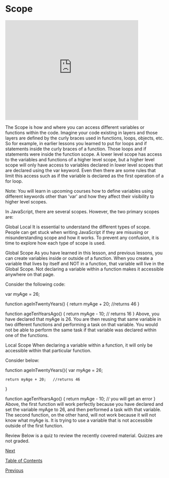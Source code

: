 # Scope

<iframe width="420" height="315" src="https://player.vimeo.com/external/293842265.hd.mp4?s=38477cab6eaabd24d286fe13be2e15876b80d19d&profile_id=175" frameborder="0" allowfullscreen></iframe>

The Scope is how and where you can access different variables or functions within the code. Imagine your code existing in layers and those layers are defined by the curly braces used in functions, loops, objects, etc. So for example, in earlier lessons you learned to put for loops and if statements inside the curly braces of a function. Those loops and if statements were inside the function scope. A lower level scope has access to the variables and functions of a higher level scope, but a higher level scope will only have access to variables declared in lower level scopes that are declared using the var keyword. Even then there are some rules that limit this access such as if the variable is declared as the first operation of a for loop.

Note: You will learn in upcoming courses how to define variables using different keywords other than 'var' and how they affect their visibility to higher level scopes.

In JavaScript, there are several scopes. However, the two primary scopes are:

Global
Local
It is essential to understand the different types of scope. People can get stuck when writing JavaScript if they are misusing or misunderstanding scope and how it works. To prevent any confusion, it is time to explore how each type of scope is used.

Global Scope
As you have learned in this lesson, and previous lessons, you can create variables inside or outside of a function. When you create a variable that lives by itself and NOT in a function, that variable will live in the Global Scope. Not declaring a variable within a function makes it accessible anywhere on that page.

Consider the following code:

var myAge = 26;

function ageInTwentyYears() {
return myAge + 20; //returns 46
}

function ageTenYearsAgo() {
return myAge - 10; // returns 16
}
Above, you have declared that myAge is 26. You are then reusing that same variable in two different functions and performing a task on that variable. You would not be able to perform the same task if that variable was declared within one of the functions.

Local Scope
When declaring a variable within a function, it will only be accessible within that particular function.

Consider below:

function ageInTwentyYears(){
var myAge = 26;

    return myAge + 20;   //returns 46

}

function ageTenYearsAgo() {
return myAge - 10; // you will get an error
}
Above, the first function will work perfectly because you have declared and set the variable myAge to 26, and then performed a task with that variable. The second function, on the other hand, will not work because it will not know what myAge is. It is trying to use a variable that is not accessible outside of the first function.

Review
Below is a quiz to review the recently covered material. Quizzes are not graded.

[Next](./7.md)

[Table of Contents](./README.md)

[Previous](./6.md)
